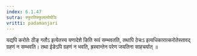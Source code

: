 ```yaml
---
index: 6.1.47
sutra: स्फुरतिस्फुलत्योर्घञि
vritti: padamanjari
---
```


 यद्यपि करोतेः ठीङ् गतौऽ इत्येतस्य यणादेशे ङिति रूपं सम्भवतति, तथापि ठेचःऽ इत्यधिकारात्करोतेस्तावद् ग्रहणं न सम्भवति। तथा ईङेऽपि ग्रहणं न भवति, ह्रस्वान्तेन परेण जयतिना साहचर्यात् ॥